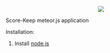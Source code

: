 <p align="center"><img src="https://i.imgur.com/ZtdfPii.png"></p>
Score-Keep meteor.js application

Installation:

1. Install <a href="https://nodejs.org">node.js</a>
